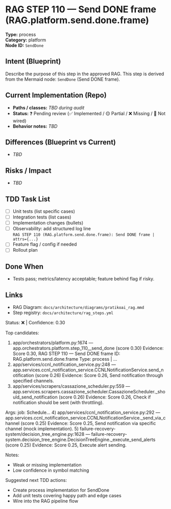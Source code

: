 # RAG STEP 110 — Send DONE frame (RAG.platform.send.done.frame)

**Type:** process  
**Category:** platform  
**Node ID:** `SendDone`

## Intent (Blueprint)
Describe the purpose of this step in the approved RAG. This step is derived from the Mermaid node: `SendDone` (Send DONE frame).

## Current Implementation (Repo)
- **Paths / classes:** _TBD during audit_
- **Status:** ❓ Pending review (✅ Implemented / 🟡 Partial / ❌ Missing / 🔌 Not wired)
- **Behavior notes:** _TBD_

## Differences (Blueprint vs Current)
- _TBD_

## Risks / Impact
- _TBD_

## TDD Task List
- [ ] Unit tests (list specific cases)
- [ ] Integration tests (list cases)
- [ ] Implementation changes (bullets)
- [ ] Observability: add structured log line  
  `RAG STEP 110 (RAG.platform.send.done.frame): Send DONE frame | attrs={...}`
- [ ] Feature flag / config if needed
- [ ] Rollout plan

## Done When
- Tests pass; metrics/latency acceptable; feature behind flag if risky.

## Links
- RAG Diagram: `docs/architecture/diagrams/pratikoai_rag.mmd`
- Step registry: `docs/architecture/rag_steps.yml`


<!-- AUTO-AUDIT:BEGIN -->
Status: ❌  |  Confidence: 0.30

Top candidates:
1) app/orchestrators/platform.py:1674 — app.orchestrators.platform.step_110__send_done (score 0.30)
   Evidence: Score 0.30, RAG STEP 110 — Send DONE frame
ID: RAG.platform.send.done.frame
Type: process | ...
2) app/services/ccnl_notification_service.py:248 — app.services.ccnl_notification_service.CCNLNotificationService.send_notification (score 0.26)
   Evidence: Score 0.26, Send notification through specified channels.
3) app/services/scrapers/cassazione_scheduler.py:559 — app.services.scrapers.cassazione_scheduler.CassazioneScheduler._should_send_notification (score 0.26)
   Evidence: Score 0.26, Check if notification should be sent (with throttling).

Args:
    job: Schedule...
4) app/services/ccnl_notification_service.py:292 — app.services.ccnl_notification_service.CCNLNotificationService._send_via_channel (score 0.25)
   Evidence: Score 0.25, Send notification via specific channel (mock implementation).
5) failure-recovery-system/decision_tree_engine.py:1628 — failure-recovery-system.decision_tree_engine.DecisionTreeEngine._execute_send_alerts (score 0.25)
   Evidence: Score 0.25, Execute alert sending.

Notes:
- Weak or missing implementation
- Low confidence in symbol matching

Suggested next TDD actions:
- Create process implementation for SendDone
- Add unit tests covering happy path and edge cases
- Wire into the RAG pipeline flow
<!-- AUTO-AUDIT:END -->